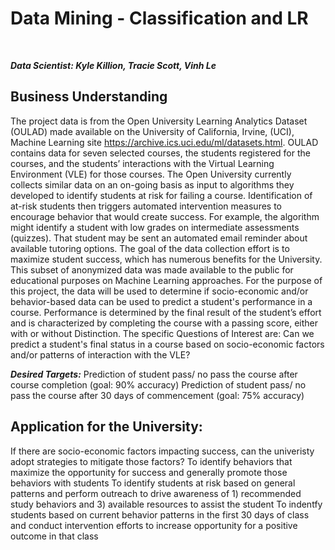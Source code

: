 # Data Mining - Classification and LR
<br>

___Data Scientist: Kyle Killion, Tracie Scott, Vinh Le___

## Business Understanding


The project data is from the Open University Learning Analytics Dataset (OULAD) made available on the University of California, Irvine, (UCI), Machine Learning site https://archive.ics.uci.edu/ml/datasets.html. OULAD contains data for seven selected courses, the students registered for the courses, and the students’ interactions with the Virtual Learning Environment (VLE) for those courses.
The Open University currently collects similar data on an on-going basis as input to algorithms they developed to identify students at risk for failing a course. Identification of at-risk students then triggers automated intervention measures to encourage behavior that would create success. For example, the algorithm might identify a student with low grades on intermediate assessments (quizzes). That student may be sent an automated email reminder about available tutoring options. The goal of the data collection effort is to maximize student success, which has numerous benefits for the University.
This subset of anonymized data was made available to the public for educational purposes on Machine Learning approaches.
For the purpose of this project, the data will be used to determine if socio-economic and/or behavior-based data can be used to predict a student's performance in a course. Performance is determined by the final result of the student’s effort and is characterized by completing the course with a passing score, either with or without Distinction.
The specific Questions of Interest are:
Can we predict a student's final status in a course based on socio-economic factors and/or patterns of interaction with the VLE? 

___Desired Targets:___
Prediction of student pass/ no pass the course after course completion (goal: 90% accuracy)
Prediction of student pass/ no pass the course after 30 days of commencement (goal: 75% accuracy)


## Application for the University:
If there are socio-economic factors impacting success, can the univeristy adopt strategies to mitigate those factors?
To identify behaviors that maximize the opportunity for success and generally promote those behaviors with students
To identify students at risk based on general patterns and perform outreach to drive awareness of 1) recommended study behaviors and 3) available resources to assist the student
To indentfy students based on current behavior patterns in the first 30 days of class and conduct intervention efforts to increase opportunity for a positive outcome in that class
